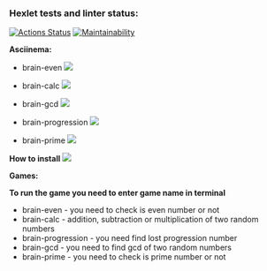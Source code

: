 ### Hexlet tests and linter status:
[![Actions Status](https://github.com/Johnny32id/python-project-49/actions/workflows/hexlet-check.yml/badge.svg)](https://github.com/Johnny32id/python-project-49/actions)
[![Maintainability](https://api.codeclimate.com/v1/badges/28b087f76e9bca034a52/maintainability)](https://codeclimate.com/github/Johnny32id/python-project-49/maintainability)

**Asciinema:**
* brain-even
<a href="https://asciinema.org/a/7vnRey64nA990Kog1QhpBv3Jx" target="_blank"><img src="https://asciinema.org/a/7vnRey64nA990Kog1QhpBv3Jx.svg" /></a>

* brain-calc
<a href="https://asciinema.org/a/C0EYUG2pjOUin7p8ZolaDzi6e" target="_blank"><img src="https://asciinema.org/a/C0EYUG2pjOUin7p8ZolaDzi6e.svg" /></a>

* brain-gcd
<a href="https://asciinema.org/a/tfs8teIYTJ7AyfbbjuwmjjKOy" target="_blank"><img src="https://asciinema.org/a/tfs8teIYTJ7AyfbbjuwmjjKOy.svg" /></a>

* brain-progression
<a href="https://asciinema.org/a/jxNt6AwUZifQh5oCX5lcksz81" target="_blank"><img src="https://asciinema.org/a/jxNt6AwUZifQh5oCX5lcksz81.svg" /></a>

* brain-prime
<a href="https://asciinema.org/a/g5hOYOcDgv7R0KaxOWMrzu8kU" target="_blank"><img src="https://asciinema.org/a/g5hOYOcDgv7R0KaxOWMrzu8kU.svg" /></a>

**How to install**
<a href="https://asciinema.org/a/tFpiXtkO99lPdd3enLSvCI0OR" target="_blank"><img src="https://asciinema.org/a/tFpiXtkO99lPdd3enLSvCI0OR.svg" /></a>

**Games:**

**To run the game you need to enter game name in terminal**
* brain-even - you need  to check is even number or not
* brain-calc - addition, subtraction or multiplication of two random numbers
* brain-progression - you need find lost progression number
* brain-gcd - you need to find gcd  of two random numbers
* brain-prime - you need to check is prime number or not